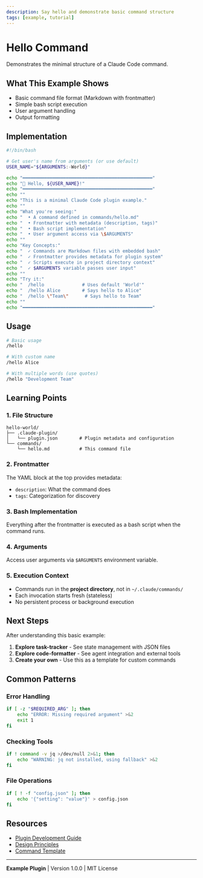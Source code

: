 ```yaml
---
description: Say hello and demonstrate basic command structure
tags: [example, tutorial]
---
```


# Hello Command

Demonstrates the minimal structure of a Claude Code command.

## What This Example Shows

- Basic command file format (Markdown with frontmatter)
- Simple bash script execution
- User argument handling
- Output formatting

## Implementation

```bash
#!/bin/bash

# Get user's name from arguments (or use default)
USER_NAME="${ARGUMENTS:-World}"

echo "━━━━━━━━━━━━━━━━━━━━━━━━━━━━━━━━━━━━━━━━━━━━━━━━"
echo "🎉 Hello, ${USER_NAME}!"
echo "━━━━━━━━━━━━━━━━━━━━━━━━━━━━━━━━━━━━━━━━━━━━━━━━"
echo ""
echo "This is a minimal Claude Code plugin example."
echo ""
echo "What you're seeing:"
echo "  • A command defined in commands/hello.md"
echo "  • Frontmatter with metadata (description, tags)"
echo "  • Bash script implementation"
echo "  • User argument access via \$ARGUMENTS"
echo ""
echo "Key Concepts:"
echo "  ✓ Commands are Markdown files with embedded bash"
echo "  ✓ Frontmatter provides metadata for plugin system"
echo "  ✓ Scripts execute in project directory context"
echo "  ✓ $ARGUMENTS variable passes user input"
echo ""
echo "Try it:"
echo "  /hello              # Uses default 'World'"
echo "  /hello Alice        # Says hello to Alice"
echo "  /hello \"Team\"      # Says hello to Team"
echo ""
echo "━━━━━━━━━━━━━━━━━━━━━━━━━━━━━━━━━━━━━━━━━━━━━━━━"
```

## Usage

```bash
# Basic usage
/hello

# With custom name
/hello Alice

# With multiple words (use quotes)
/hello "Development Team"
```

## Learning Points

### 1. File Structure
```
hello-world/
├── .claude-plugin/
│   └── plugin.json        # Plugin metadata and configuration
└── commands/
    └── hello.md           # This command file
```

### 2. Frontmatter
The YAML block at the top provides metadata:
- `description`: What the command does
- `tags`: Categorization for discovery

### 3. Bash Implementation
Everything after the frontmatter is executed as a bash script when the command runs.

### 4. Arguments
Access user arguments via `$ARGUMENTS` environment variable.

### 5. Execution Context
- Commands run in the **project directory**, not in `~/.claude/commands/`
- Each invocation starts fresh (stateless)
- No persistent process or background execution

## Next Steps

After understanding this basic example:

1. **Explore task-tracker** - See state management with JSON files
2. **Explore code-formatter** - See agent integration and external tools
3. **Create your own** - Use this as a template for custom commands

## Common Patterns

### Error Handling
```bash
if [ -z "$REQUIRED_ARG" ]; then
    echo "ERROR: Missing required argument" >&2
    exit 1
fi
```

### Checking Tools
```bash
if ! command -v jq >/dev/null 2>&1; then
    echo "WARNING: jq not installed, using fallback" >&2
fi
```

### File Operations
```bash
if [ ! -f "config.json" ]; then
    echo '{"setting": "value"}' > config.json
fi
```

## Resources

- [Plugin Development Guide](../../docs/getting-started/first-plugin.md)
- [Design Principles](../../docs/architecture/design-principles.md)
- [Command Template](../../plugins/core/README.md)

---

**Example Plugin** | Version 1.0.0 | MIT License

